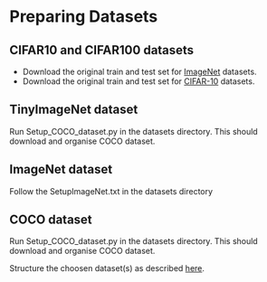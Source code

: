 # Preparing Datasets
## CIFAR10 and CIFAR100 datasets
* Download the original train and test set for [ImageNet](https://image-net.org/download.php) datasets.
* Download the original train and test set for [CIFAR-10](https://www.cs.toronto.edu/~kriz/cifar.html) datasets.

## TinyImageNet dataset
Run Setup_COCO_dataset.py in the datasets directory. This should download and organise COCO dataset.

## ImageNet dataset
Follow the SetupImageNet.txt in the datasets directory


## COCO dataset
Run Setup_COCO_dataset.py in the datasets directory. This should download and organise COCO dataset.


Structure the choosen dataset(s) as described [here](directory_scructures.md).
